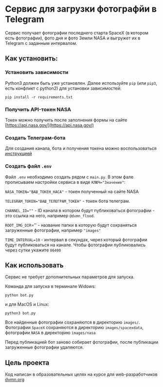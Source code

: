 # Сервис для загрузки фотографйи в Telegram

Сервис получает фотографии последнего старта SpaceX (в котором есть фотографии), фото дня и фото Земли NASA и выгружет их в Telegram с заданным интервалом.

## Как установить:

### Установить зависимости

 Python3 должен быть уже установлен. Далее используйте `pip` (или `pip3`, есть конфликт с python2) для установки зависимостей:

```
pip install -r requirements.txt
```

### Получить API-токен NASA

Токен можно получить после заполнения формы на сайте [https://api.nasa.gov/](https://api.nasa.gov/)

### Создать Телеграм-бота
Для создания канала, бота и получения токена можно воспользоваться [инструкцией](https://smmplanner.com/blog/otlozhennyj-posting-v-telegram/)


### Создать файл `.env`

Файл `.env` необходимо создать рядом с `main.py`. В этом фале прописываем настройки сервиса в виде `КЛЮЧ="Значение"`:

`NASA_TOKEN="ВАШ_ТОКЕН_НАСА"` - токен полученный на сайте NASA

`TELEGRAM_TOKEN="ВАШ_ТЕЛЕГРАМ_ТОКЕН"` - токен бота телеграм.

`CHANNEL_ID=""` - ID канала в котором будут публиковаться фотографии - это ссылка на него, например `@dvmn_flood`.

`ROOT_IMG_DIR`='' - название папки в которую будут сохраняться загруженные фотографии, например `"images"`

`TIME_INTERVAL=10` - интервал в секундах, через который фотографии будут публиковаться на канале. Чтобы фотографии публиковались через сутки укажите `86400`

## Как использовать

Сервис не требует дополнительных параметров для запуска.

Команда для запуска в терминале Widows:

```
python bot.py
```

и для MacOS и Linux:

```
python3 bot.py
```

Все найденные фотографии сохраняются в директорию `images/`. Фотографии `SpaceX` сохраняются в директорию `images/spacexdata`, фотографии `NASA` в директорию `images/nasa`

Перед публикацией бот заново собирает фотографии, после публикации загруженные фотографии удаляются.


## Цель проекта

Код написан в образовательных целях на курсе для web-разработчиков [dvmn.org](https://dvmn.org/)